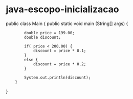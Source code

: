 # java-escopo-inicializacao

public class Main {
		public static void main (String[] args) {
			
			double price = 199.00;
			double discount;
			
			if( price < 200.00) {
				discount = price * 0.1;
			}
			else {
				discount = price * 0.2;
			}
			
			System.out.println(discount);
		}
}

